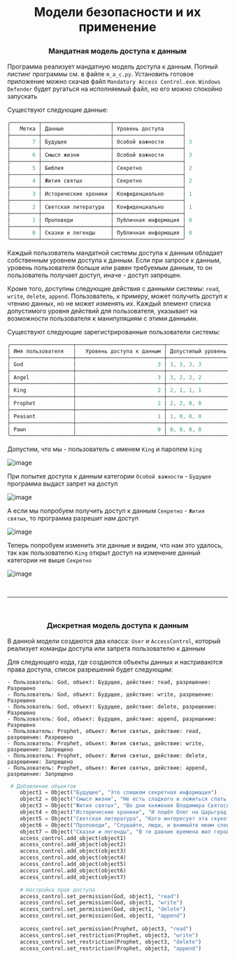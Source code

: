 # <p align = "center"> Модели безопасности и их применение</p>

### <p align = "center">Мандатная модель доступа к данным</p>
Программа реализует мандатную модель доступа к данным. Полный листинг программы см. в файле `m_a_c.py`. Установить готовое приложение можно скачав файл `Mandatory Access Control.exe`. `Windows Defender` будет ругаться на исполняемый файл, но его можно спокойно запускать

Существуют  следующие данные: 
```powershell
╭─────────┬──────────────────────┬──────────────────────╮
│   Метка │ Данные               │ Уровень доступа      │
├─────────┼──────────────────────┼──────────────────────┤
│       7 │ Будущее              │ Особой важности      │ 3
├─────────┼──────────────────────┼──────────────────────┤ 
│       6 │ Смысл жизни          │ Особой важности      │ 3
├─────────┼──────────────────────┼──────────────────────┤
│       5 │ Библия               │ Секретно             │ 2 
├─────────┼──────────────────────┼──────────────────────┤
│       4 │ Жития святых         │ Секретно             │ 2
├─────────┼──────────────────────┼──────────────────────┤
│       3 │ Исторические хроники │ Конфиденциально      │ 1
├─────────┼──────────────────────┼──────────────────────┤
│       2 │ Светская литература  │ Конфиденциально      │ 1
├─────────┼──────────────────────┼──────────────────────┤
│       1 │ Проповеди            │ Публичная информация │ 0 
├─────────┼──────────────────────┼──────────────────────┤
│       0 │ Сказки и легенды     │ Публичная информация │ 0
╰─────────┴──────────────────────┴──────────────────────╯
```

Каждый пользователь мандатной системы доступа к данным обладает собственным уровнем доступа к данным. Если при запросе к данным, уровень пользователя больше или равен требуемым данным, то он пользователь получает доступ, иначе - доступ запрещен. 

Кроме того, доступны следующие действия с данными системы: `read`, `write`, `delete`, `append`. Пользователь, к примеру, может получить доступ к чтению данных, но не может изменять их. Каждый элемент списка допустимого уровня действий для пользователя, указывает на возможности пользователя к манипуляциям с этими данными.

Существуют следующие зарегистрированные пользователи системы: 

```powershell
╭────────────────────┬────────────────────────────┬───────────────────────────────╮
│ Имя пользователя   │   Уровень доступа к данным │ Допустипый уровень действий   │
├────────────────────┼────────────────────────────┼───────────────────────────────┤
│ God                │                          3 │ 3, 3, 3, 3                    │
├────────────────────┼────────────────────────────┼───────────────────────────────┤
│ Angel              │                          3 │ 3, 2, 2, 2                    │
├────────────────────┼────────────────────────────┼───────────────────────────────┤
│ King               │                          2 │ 2, 1, 1, 1                    │
├────────────────────┼────────────────────────────┼───────────────────────────────┤
│ Prophet            │                          2 │ 2, 2, 0, 0                    │
├────────────────────┼────────────────────────────┼───────────────────────────────┤
│ Peasant            │                          1 │ 1, 0, 0, 0                    │
├────────────────────┼────────────────────────────┼───────────────────────────────┤
│ Pawn               │                          0 │ 0, 0, 0, 0                    │
╰────────────────────┴────────────────────────────┴───────────────────────────────╯
```


Допустим, что мы - пользователь с именем `King` и паролем `king`

![image](https://github.com/kovalevegor/Information-Security/assets/113568414/ec1f99ca-bdd0-42c0-988f-46a1d620d02d)

При попытке доступа к данным категории `Особой важности` - `Будущее` программа выдаст запрет на доступ

![image](https://github.com/kovalevegor/Information-Security/assets/113568414/b75cc825-e32c-4826-9f39-687a118bc743)

А если мы попробуем получить доступ к данным `Секретно` - `Жития святых`, то программа разрешит нам доступ

![image](https://github.com/kovalevegor/Information-Security/assets/113568414/473e2c95-8e31-450b-8709-7307f6d2f07d)

Теперь попробуем изменить эти данные и видим, что нам это удалось, так как пользователю `King` открыт доступ на изменение данный категории не выше `Секретно`

![image](https://github.com/kovalevegor/Information-Security/assets/113568414/865dde6a-0b35-4175-9223-77baa2b58d82)

<br>

---

<br>

### <p align = "center">Дискретная модель доступа к данным</p>

В данной модели создаются два класса: `User` и `AccessControl`, который реализует команды доступа или запрета пользователю к данным 

Для следующего кода, где создаются объекты данных и настриваются права доступа, список разрешений будет следующим:

```
- Пользователь: God, объект: Будущее, действие: read, разрешение: Разрешено
- Пользователь: God, объект: Будущее, действие: write, разрешение: Разрешено
- Пользователь: God, объект: Будущее, действие: delete, разрешение: Разрешено
- Пользователь: God, объект: Будущее, действие: append, разрешение: Разрешено
- Пользователь: Prophet, объект: Жития святых, действие: read, разрешение: Разрешено
- Пользователь: Prophet, объект: Жития святых, действие: write, разрешение: Запрещено
- Пользователь: Prophet, объект: Жития святых, действие: delete, разрешение: Запрещено
- Пользователь: Prophet, объект: Жития святых, действие: append, разрешение: Запрещено
```

```python
 # Добавление объектов
    object1 = Object("Будущее", "Это слишком секретная информация")
    object2 = Object("Смысл жизни", "Не есть сладкого и ложиться спать до двеннадцати")
    object3 = Object("Жития святых", "Во дни княжения Владимира Святославича, просветившего Русь светом Христовой веры, жили два сына его, Борис и Глеб. Благочестивые и кроткие, они являлись образцом христианского жития.После кончины отца старший брат Святополк, одержимый жаждой власти, убил своих братьев, Бориса и Глеба. Невинные мученики, не противившиеся злу, приняли смерть с кротостью и смирением. Их души воспарили к престолу Господа, где они обрели нетленный венец славы. С тех пор Борис и Глеб стали небесными покровителями Русской земли, заступниками и помощниками всех верующих. Их мощи, источающие чудеса, являют собой источник духовной силы и утешения. Память святых князей Бориса и Глеба вечно жива в сердцах людей, чтущих их за веру, любовь к ближним и самоотверженность.")
    object4 = Object("Исторические хроники", "И пошёл Олег на Царьград, оставив Игоря в Киеве. Придя к Царьграду, он вытащил свои корабли на сушу и повелел воинам сделать колеса. И поставили корабли на колеса, и поднялся ветер, и поплыли корабли по полю. Греки же, увидев это, испугались и сказали: \"Это не люди, а святые идут на нас!\". И послали к Олегу, прося мира и давая дань. Олег же, немного постояв у Царьграда, заключил мир с греками и взял с них дань, и вернулся в Киев.")
    object5 = Object("Светская литература", "Кого интересует эта скукотища?")
    object6 = Object("Проповеди", "Слушайте, люди, и внимайте моим словам, ибо я несу вам весть о сверхчеловеке! Бог мертв! Мы сами должны стать творцами своих ценностей, обрести волю к власти и провозгласить новую эру. Сверхчеловек – это тот, кто стоит над добром и злом, кто создает свои собственные законы. Станьте сверхчеловеками, братья и сестры! Преодолейте себя, обретите свободу и силу! Вечное возвращение – вот истина бытия. Все события будут повторяться бесконечное число раз, поэтому каждый момент жизни драгоценен. Не цепляйтесь за старое, переоцените ценности! Amor fati – любите свою судьбу, даже если она трагична. В каждом из вас живет дионисийское и аполлоническое начала: стремление к хаосу и экстазу, а также к порядку и гармонии. Творчество – это основа жизни. Превратите свою жизнь в произведение искусства, живите без оглядки на прошлое. Будьте верны земле, не ищите утешения в потустороннем мире. Мир станет лучше, если каждый из нас станет творцом своего счастья. Такова проповедь Заратустры. Прислушайтесь к ней, и она озарит ваш путь!")
    object7 = Object("Сказки и легенды", "В те давние времена жил герой по имени Беовульф. Из геатских земель пришел он в Данию, где чудовище Грендель сеяло страх. Сразился Беовульф с монстром, одолел его и спас короля Хродгара. Но не ведал он покоя. Мать Гренделя явилась, мстя за сына. Отправился Беовульф в ее логово, тьмой окутанное, и там с ней сразился. Одолел и ее, вернув мир в королевство. Вернулся Беовульф на родину, королем стал. Но не везло ему - дракон свирепый напал на его земли. Сразился Беовульф с драконом, но рану смертельную получил. Скончался герой, но слава о нем жива. Помните, воины, о Беовульфе, о его доблести и чести!")
    access_control.add_object(object1)
    access_control.add_object(object2)
    access_control.add_object(object3)
    access_control.add_object(object4)
    access_control.add_object(object5)
    access_control.add_object(object6)
    access_control.add_object(object7)

    # Настройка прав доступа
    access_control.set_permission(God, object1, "read")
    access_control.set_permission(God, object1, "write")
    access_control.set_permission(God, object1, "delete")
    access_control.set_permission(God, object1, "append")
    
    access_control.set_permission(Prophet, object3, "read")
    access_control.set_restriction(Prophet, object3, "write")
    access_control.set_restriction(Prophet, object3, "delete")
    access_control.set_restriction(Prophet, object3, "append")
```

















